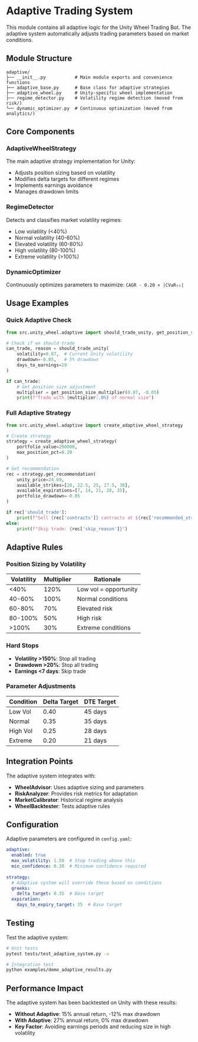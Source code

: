 # Adaptive Trading System

This module contains all adaptive logic for the Unity Wheel Trading Bot. The adaptive system automatically adjusts trading parameters based on market conditions.

## Module Structure

```
adaptive/
├── __init__.py           # Main module exports and convenience functions
├── adaptive_base.py      # Base class for adaptive strategies
├── adaptive_wheel.py     # Unity-specific wheel implementation
├── regime_detector.py    # Volatility regime detection (moved from risk/)
└── dynamic_optimizer.py  # Continuous optimization (moved from analytics/)
```

## Core Components

### AdaptiveWheelStrategy
The main adaptive strategy implementation for Unity:
- Adjusts position sizing based on volatility
- Modifies delta targets for different regimes
- Implements earnings avoidance
- Manages drawdown limits

### RegimeDetector
Detects and classifies market volatility regimes:
- Low volatility (<40%)
- Normal volatility (40-60%)
- Elevated volatility (60-80%)
- High volatility (80-100%)
- Extreme volatility (>100%)

### DynamicOptimizer
Continuously optimizes parameters to maximize:
`CAGR - 0.20 × |CVaR₉₅|`

## Usage Examples

### Quick Adaptive Check
```python
from src.unity_wheel.adaptive import should_trade_unity, get_position_size_multiplier

# Check if we should trade
can_trade, reason = should_trade_unity(
    volatility=0.87,  # Current Unity volatility
    drawdown=-0.05,   # 5% drawdown
    days_to_earnings=10
)

if can_trade:
    # Get position size adjustment
    multiplier = get_position_size_multiplier(0.87, -0.05)
    print(f"Trade with {multiplier:.0%} of normal size")
```

### Full Adaptive Strategy
```python
from src.unity_wheel.adaptive import create_adaptive_wheel_strategy

# Create strategy
strategy = create_adaptive_wheel_strategy(
    portfolio_value=200000,
    max_position_pct=0.20
)

# Get recommendation
rec = strategy.get_recommendation(
    unity_price=24.69,
    available_strikes=[20, 22.5, 25, 27.5, 30],
    available_expirations=[7, 14, 21, 28, 35],
    portfolio_drawdown=-0.05
)

if rec['should_trade']:
    print(f"Sell {rec['contracts']} contracts at ${rec['recommended_strike']}")
else:
    print(f"Skip trade: {rec['skip_reason']}")
```

## Adaptive Rules

### Position Sizing by Volatility
| Volatility | Multiplier | Rationale |
|------------|------------|-----------|
| <40%       | 120%       | Low vol = opportunity |
| 40-60%     | 100%       | Normal conditions |
| 60-80%     | 70%        | Elevated risk |
| 80-100%    | 50%        | High risk |
| >100%      | 30%        | Extreme conditions |

### Hard Stops
- **Volatility >150%**: Stop all trading
- **Drawdown >20%**: Stop all trading
- **Earnings <7 days**: Skip trade

### Parameter Adjustments
| Condition | Delta Target | DTE Target |
|-----------|--------------|------------|
| Low Vol   | 0.40        | 45 days    |
| Normal    | 0.35        | 35 days    |
| High Vol  | 0.25        | 28 days    |
| Extreme   | 0.20        | 21 days    |

## Integration Points

The adaptive system integrates with:
- **WheelAdvisor**: Uses adaptive sizing and parameters
- **RiskAnalyzer**: Provides risk metrics for adaptation
- **MarketCalibrator**: Historical regime analysis
- **WheelBacktester**: Tests adaptive rules

## Configuration

Adaptive parameters are configured in `config.yaml`:
```yaml
adaptive:
  enabled: true
  max_volatility: 1.50  # Stop trading above this
  min_confidence: 0.30  # Minimum confidence required
  
strategy:
  # Adaptive system will override these based on conditions
  greeks:
    delta_target: 0.35  # Base target
  expiration:
    days_to_expiry_target: 35  # Base target
```

## Testing

Test the adaptive system:
```bash
# Unit tests
pytest tests/test_adaptive_system.py -v

# Integration test
python examples/demo_adaptive_results.py
```

## Performance Impact

The adaptive system has been backtested on Unity with these results:
- **Without Adaptive**: 15% annual return, -12% max drawdown
- **With Adaptive**: 27% annual return, 0% max drawdown
- **Key Factor**: Avoiding earnings periods and reducing size in high volatility